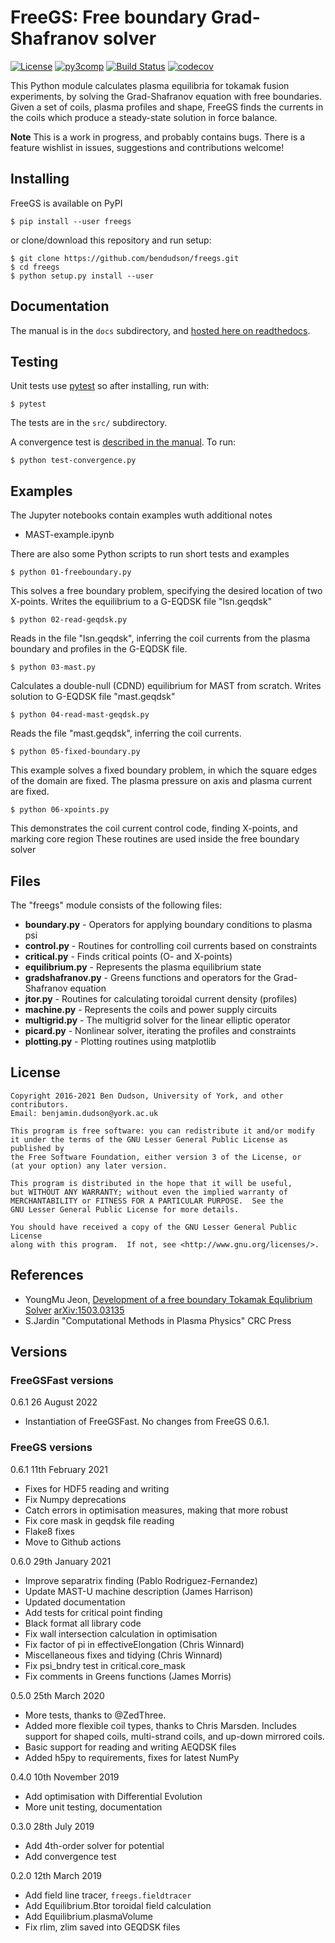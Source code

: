 FreeGS: Free boundary Grad-Shafranov solver
===========================================

[![License](https://img.shields.io/badge/license-GPL-blue.svg)](https://img.shields.io/badge/license-GPL-blue.svg)
[![py3comp](https://img.shields.io/badge/py3-compatible-brightgreen.svg)](https://img.shields.io/badge/py3-compatible-brightgreen.svg)
[![Build Status](https://github.com/bendudson/freegs/workflows/Tests/badge.svg)](https://github.com/bendudson/freegs/workflows/Tests/badge.svg)
[![codecov](https://codecov.io/gh/bendudson/freegs/branch/master/graph/badge.svg?token=4dc6aHbu7K)](https://codecov.io/gh/bendudson/freegs)

This Python module calculates plasma equilibria for tokamak fusion experiments,
by solving the Grad-Shafranov equation with free boundaries. Given a set of coils,
plasma profiles and shape, FreeGS finds the currents in the coils which produce
a steady-state solution in force balance.

**Note** This is a work in progress, and probably contains bugs. 
There is a feature wishlist in issues, suggestions and contributions welcome!

Installing
----------

FreeGS is available on PyPI 

    $ pip install --user freegs

or clone/download this repository and run setup:

    $ git clone https://github.com/bendudson/freegs.git
    $ cd freegs
    $ python setup.py install --user

Documentation
-------------

The manual is in the `docs` subdirectory, and [hosted here on readthedocs](http://freegs.readthedocs.io/en/latest/).

Testing
-------

Unit tests use [pytest](https://docs.pytest.org/en/latest/) so after installing, run with:

    $ pytest

The tests are in the `src/` subdirectory.

A convergence test is [described in the manual](https://freegs.readthedocs.io/en/latest/tests.html#convergence-test). To run:

    $ python test-convergence.py

Examples
--------

The Jupyter notebooks contain examples wuth additional notes

* MAST-example.ipynb 

There are also some Python scripts to run short tests
and examples

    $ python 01-freeboundary.py

This solves a free boundary problem, specifying the desired location of two X-points.
Writes the equilibrium to a G-EQDSK file "lsn.geqdsk"

    $ python 02-read-geqdsk.py

Reads in the file "lsn.geqdsk", inferring the coil currents from the plasma boundary
and profiles in the G-EQDSK file.

    $ python 03-mast.py

Calculates a double-null (CDND) equilibrium for MAST from scratch. Writes solution to
G-EQDSK file "mast.geqdsk"

    $ python 04-read-mast-geqdsk.py

Reads the file "mast.geqdsk", inferring the coil currents.

    $ python 05-fixed-boundary.py 

This example solves a fixed boundary problem, in which the square edges of the domain
are fixed. The plasma pressure on axis and plasma current are fixed.

    $ python 06-xpoints.py

This demonstrates the coil current control code, finding X-points, and marking core region
These routines are used inside the free boundary solver

Files
-----

The "freegs" module consists of the following files:

* **boundary.py**        - Operators for applying boundary conditions to plasma psi
* **control.py**         - Routines for controlling coil currents based on constraints
* **critical.py**        - Finds critical points (O- and X-points)
* **equilibrium.py**     - Represents the plasma equilibrium state
* **gradshafranov.py**   - Greens functions and operators for the Grad-Shafranov equation
* **jtor.py**            - Routines for calculating toroidal current density (profiles)
* **machine.py**         - Represents the coils and power supply circuits
* **multigrid.py**       - The multigrid solver for the linear elliptic operator
* **picard.py**          - Nonlinear solver, iterating the profiles and constraints
* **plotting.py**        - Plotting routines using matplotlib

License
-------

    Copyright 2016-2021 Ben Dudson, University of York, and other contributors.
    Email: benjamin.dudson@york.ac.uk

    This program is free software: you can redistribute it and/or modify
    it under the terms of the GNU Lesser General Public License as published by
    the Free Software Foundation, either version 3 of the License, or
    (at your option) any later version.

    This program is distributed in the hope that it will be useful,
    but WITHOUT ANY WARRANTY; without even the implied warranty of
    MERCHANTABILITY or FITNESS FOR A PARTICULAR PURPOSE.  See the
    GNU Lesser General Public License for more details.

    You should have received a copy of the GNU Lesser General Public License
    along with this program.  If not, see <http://www.gnu.org/licenses/>.

References
----------

* YoungMu Jeon, [Development of a free boundary Tokamak Equlibrium Solver](http://link.springer.com/article/10.3938/jkps.67.843)  [arXiv:1503.03135](https://arxiv.org/abs/1503.03135)
* S.Jardin "Computational Methods in Plasma Physics" CRC Press


Versions
--------

### FreeGSFast versions
0.6.1 26 August 2022
  - Instantiation of FreeGSFast. No changes from FreeGS 0.6.1.

### FreeGS versions
0.6.1  11th February 2021
  - Fixes for HDF5 reading and writing
  - Fix Numpy deprecations
  - Catch errors in optimisation measures, making that more robust
  - Fix core mask in geqdsk file reading
  - Flake8 fixes
  - Move to Github actions

0.6.0  29th January 2021
  - Improve separatrix finding (Pablo Rodriguez-Fernandez)
  - Update MAST-U machine description (James Harrison)
  - Updated documentation
  - Add tests for critical point finding
  - Black format all library code
  - Fix wall intersection calculation in optimisation
  - Fix factor of pi in effectiveElongation (Chris Winnard)
  - Miscellaneous fixes and tidying (Chris Winnard)
  - Fix psi_bndry test in critical.core_mask
  - Fix comments in Greens functions (James Morris)

0.5.0  25th March 2020
  - More tests, thanks to @ZedThree.
  - Added more flexible coil types, thanks to Chris Marsden.
    Includes support for shaped coils, multi-strand coils,
    and up-down mirrored coils.
  - Basic support for reading and writing AEQDSK files
  - Added h5py to requirements, fixes for latest NumPy

0.4.0  10th November 2019
  - Add optimisation with Differential Evolution
  - More unit testing, documentation

0.3.0  28th July 2019
  - Add 4th-order solver for potential
  - Add convergence test

0.2.0  12th March 2019
  - Add field line tracer, `freegs.fieldtracer`
  - Add Equilibrium.Btor toroidal field calculation
  - Add Equilibrium.plasmaVolume
  - Fix rlim, zlim saved into GEQDSK files

